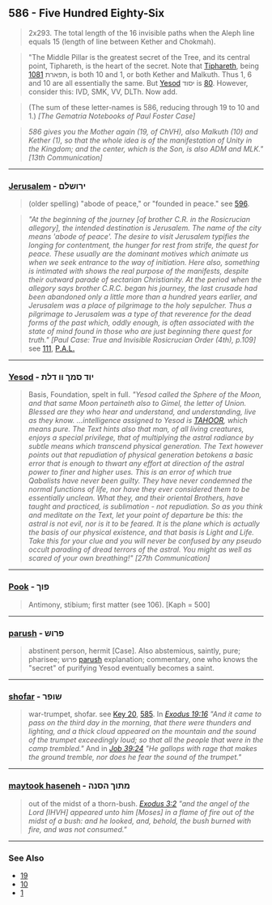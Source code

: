 ## 586 - Five Hundred Eighty-Six
> 2x293. The total length of the 16 invisible paths when the Aleph line equals 15 (length of line between Kether and Chokmah).

> "The Middle Pillar is the greatest secret of the Tree, and its central point, Tiphareth, is the heart of the secret. Note that [Tiphareth](/keys/ThPARTh), being [1081](1081) תפארת, is both 10 and 1, or both Kether and Malkuth. Thus 1, 6 and 10 are all essentially the same. But [Yesod](/ISVD) יסוד is [80](80). However, consider this: IVD, SMK, VV, DLTh. Now add.

> (The sum of these letter-names is 586, reducing through 19 to 10 and 1.) *[The Gematria Notebooks of Paul Foster Case]*

> *586 gives you the Mother again (19, of ChVH), also Malkuth (10) and Kether (1), so that the whole idea is of the manifestation of Unity in the Kingdom; and the center, which is the Son, is also ADM and MLK." [13th Communication]*

---

### [Jerusalem](/keys/IRVShLM) - ירושלם
> (older spelling) "abode of peace," or "founded in peace." see [596](596).

> *"At the beginning of the journey [of brother C.R. in the Rosicrucian allegory], the intended destination is Jerusalem. The name of the city means 'abode of peace'. The desire to visit Jerusalem typifies the longing for contentment, the hunger for rest from strife, the quest for peace. These usually are the dominant motives which animate us when we seek entrance to the way of initiation. Here also, something is intimated with shows the real purpose of the manifests, despite their outward parade of sectarian Christianity. At the period when the allegory says brother C.R.C. began his journey, the last crusade had been abandoned only a little more than a hundred years earlier, and Jerusalem was a place of pilgrimage to the holy sepulcher. Thus a pilgrimage to Jerusalem was a type of that reverence for the dead forms of the past which, oddly enough, is often associated with the state of mind found in those who are just beginning there quest for truth." [Paul Case: True and Invisible Rosicrucian Order (4th), p.109]* see [111](111), [P.A.L.](/keys/PAL)

---

### [Yesod](/keys/IVD.SMK.VV.DLTh) - יוד סמך וו דלת
> Basis, Foundation, spelt in full. *"Yesod called the Sphere of the Moon, and that same Moon pertaineth also to Gimel, the letter of Union. Blessed are they who hear and understand, and understanding, live as they know. ...intelligence assigned to Yesod is [TAHOOR](/keys/THVR), which means pure. The Text hints also that man, of all living creatures, enjoys a special privilege, that of multiplying the astral radiance by subtle means which transcend physical generation. The Text however points out that repudiation of physical generation betokens a basic error that is enough to thwart any effort at direction of the astral power to finer and higher uses. This is an error of which true Qabalists have never been guilty. They have never condemned the normal functions of life, nor have they ever considered them to be essentially unclean. What they, and their oriental Brothers, have taught and practiced, is sublimation - not repudiation. So as you think and meditate on the Text, let your point of departure be this: the astral is not evil, nor is it to be feared. It is the plane which is actually the basis of our physical existence, and that basis is Light and Life. Take this for your clue and you will never be confused by any pseudo occult parading of dread terrors of the astral. You might as well as scared of your own breathing!" [27th Communication]*

---

### [Pook](/keys/PVKf) - פוך
> Antimony, stibium; first matter (see 106). [Kaph = 500]

---

### [parush](/keys/PRVSh) - פרוש
> abstinent person, hermit [Case]. Also abstemious, saintly, pure; pharisee; פרוש [parush](/keys/PRVSh) explanation; commentary, one who knows the "secret" of purifying Yesod eventually becomes a saint.

---

### [shofar](/keys/ShVPR) - שופר
> war-trumpet, shofar. see [Key 20](20), [585](585). In *[Exodus 19:16](http://biblehub.com/exodus/19-16.htm) "And it came to pass on the third day in the morning, that there were thunders and lighting, and a thick cloud appeared on the mountain and the sound of the trumpet exceedingly loud; so that all the people that were in the camp trembled."* And in *[Job 39:24](http://biblehub.com/job/39-24.htm) "He gallops with rage that makes the ground tremble, nor does he fear the sound of the trumpet."*

---

### [maytook haseneh](/keys/MThVK.HSNH) - מתוך הסנה
> out of the midst of a thorn-bush. *[Exodus 3:2](http://biblehub.com/exodus/3-2.htm) "and the angel of the Lord [IHVH] appeared unto him [Moses] in a flame of fire out of the midst of a bush: and he looked, and, behold, the bush burned with fire, and was not consumed."*

---

### See Also

- [19](19)
- [10](10)
- [1](1)